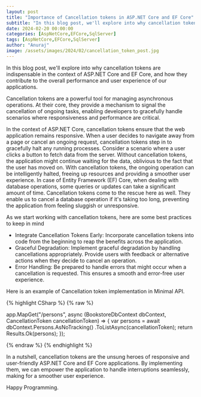 ```yaml
---
layout: post
title: "Importance of Cancellation tokens in ASP.NET Core and EF Core"
subtitle: "In this blog post, we'll explore into why cancellation tokens are indispensable in the context of ASP.NET Core and EF Core, and how they contribute to the overall performance and user experience of our applications."
date: 2024-02-20 00:00:00
categories: [AspNetCore,EFCore,SqlServer]
tags: [AspNetCore,EFCore,SqlServer]
author: "Anuraj"
image: /assets/images/2024/02/cancellation_token_post.jpg
---
```


In this blog post, we'll explore into why cancellation tokens are indispensable in the context of ASP.NET Core and EF Core, and how they contribute to the overall performance and user experience of our applications.

Cancellation tokens are a powerful tool for managing asynchronous operations. At their core, they provide a mechanism to signal the cancellation of ongoing tasks, enabling developers to gracefully handle scenarios where responsiveness and performance are critical.

In the context of ASP.NET Core, cancellation tokens ensure that the web application remains responsive. When a user decides to navigate away from a page or cancel an ongoing request, cancellation tokens step in to gracefully halt any running processes. Consider a scenario where a user clicks a button to fetch data from the server. Without cancellation tokens, the application might continue waiting for the data, oblivious to the fact that the user has moved on. With cancellation tokens, the ongoing operation can be intelligently halted, freeing up resources and providing a smoother user experience. In case of Entity Framework (EF) Core, when dealing with database operations, some queries or updates can take a significant amount of time. Cancellation tokens come to the rescue here as well. They enable us to cancel a database operation if it's taking too long, preventing the application from feeling sluggish or unresponsive.

As we start working with cancellation tokens, here are some best practices to keep in mind

* Integrate Cancellation Tokens Early: Incorporate cancellation tokens into code from the beginning to reap the benefits across the application.
* Graceful Degradation: Implement graceful degradation by handling cancellations appropriately. Provide users with feedback or alternative actions when they decide to cancel an operation.
* Error Handling: Be prepared to handle errors that might occur when a cancellation is requested. This ensures a smooth and error-free user experience.

Here is an example of Cancellation token implementation in Minimal API.

{% highlight CSharp %}
{% raw %}

app.MapGet("/persons", async (BookstoreDbContext dbContext, CancellationToken cancellationToken) =>
{
    var persons = await dbContext.Persons.AsNoTracking()
        .ToListAsync(cancellationToken);
    return Results.Ok(persons);
});

{% endraw %}
{% endhighlight %}

In a nutshell, cancellation tokens are the unsung heroes of responsive and user-friendly ASP.NET Core and EF Core applications. By implementing them, we can empower the application to handle interruptions seamlessly, making for a smoother user experience.

Happy Programming.